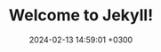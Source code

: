 ---
layout: default
title:  "Welcome to Jekyll!"
date:   2024-02-13 14:59:01 +0300
categories: jekyll update
---